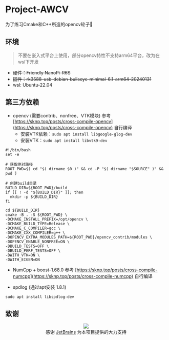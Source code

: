 # Project-AWCV
为了练习Cmake和C++所造的opencv轮子🤔

## 环境
> 不要在嵌入式平台上使用，部分opencv特性不支持arm64平台，改为在wsl下开发
- ~~硬件：Friendly NanoPi-R6S~~
- ~~固件：rk3588-usb-debian-bullseye-minimal-6.1-arm64-20240131~~
- wsl: Ubuntu-22.04


## 第三方依赖
- opencv (需要contrib、nonfree、VTK模块)
参考 [https://sknp.top/posts/cross-compile-opencv](https://sknp.top/posts/cross-compile-opencv) 自行编译
  - 安装VTK依赖：`sudo apt install libgoogle-glog-dev` 
  - 安装VTK：`sudo apt install libvtk9-dev` 

```shell
#!/bin/bash
set -e

# 获取绝对路径
ROOT_PWD=$( cd "$( dirname $0 )" && cd -P "$( dirname "$SOURCE" )" && pwd )

# 创建build目录
BUILD_DIR=${ROOT_PWD}/build
if [[ ! -d "${BUILD_DIR}" ]]; then
  mkdir -p ${BUILD_DIR}
fi

cd ${BUILD_DIR}
cmake -B . -S ${ROOT_PWD} \
-DCMAKE_INSTALL_PREFIX=/opt/opencv \
-DCMAKE_BUILD_TYPE=Release \
-DCMAKE_C_COMPILER=gcc \
-DCMAKE_CXX_COMPILER=g++ \
-DOPENCV_EXTRA_MODULES_PATH=${ROOT_PWD}/opencv_contrib/modules \
-DOPENCV_ENABLE_NONFREE=ON \
-DBUILD_TESTS=OFF \
-DBUILD_PERF_TESTS=OFF \
-DWITH_VTK=ON \
-DWITH_EIGEN=ON

```

- NumCpp + boost-1.68.0
参考 [https://sknp.top/posts/cross-compile-numcpp](https://sknp.top/posts/cross-compile-numcpp) 自行编译

- spdlog (通过apt安装 1.8.1)
```shell
sudo apt install libspdlog-dev
```

## 致谢

<div align="center">
<image src="https://resources.jetbrains.com/storage/products/company/brand/logos/jb_beam.svg" />
<div>
感谢 <a href=https://jb.gg/OpenSourceSupport>JetBrains</a> 为本项目提供的大力支持
</div>
</div>
